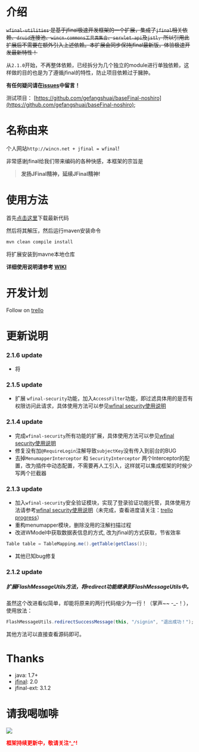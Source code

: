 # 介绍
~~`wfinal-utilities` 是基于jfinal极速开发框架的一个扩展，集成了`jfinal`相关依赖、`druid`连接池、`wincn-commons工具类集合`、`servlet-api`及`jstl`，所以引用此扩展后不需要在额外引入上述依赖。本扩展会同步保持jfinal最新版，体验极速开发最新特性！~~

从`2.1.0`开始，不再整体依赖，已经拆分为几个独立的module进行单独依赖，这样做的目的也是为了遵循jfinal的特性，防止项目依赖过于臃肿。

**有任何疑问请在[issues](https://github.com/gefangshuai/wfinal-utilities/issues)中留言！**

测试项目：
[https://github.com/gefangshuai/baseFinal-noshiro](https://github.com/gefangshuai/baseFinal-noshiro);


# 名称由来
个人网站`http://wincn.net + jfinal = wfinal`!

非常感谢jfinal给我们带来编码的各种快感，本框架的宗旨是
> **发扬JFinal精神，延续JFinal精神!**

# 使用方法
首先[点击这里](https://github.com/gefangshuai/wfinal-utilities/archive/master.zip)下载最新代码

然后将其解压，然后运行maven安装命令
```bash
mvn clean compile install
```
将扩展安装到mavne本地仓库

**详细使用说明请参考 [WIKI](https://github.com/gefangshuai/wfinal-utilities/wiki)**

# 开发计划
Follow on [trello](https://trello.com/c/2w0GnVut/10--)

# 更新说明

### 2.1.6 update
- 将

### 2.1.5 update
- 扩展 `wfinal-security`功能，加入`AccessFilter`功能，即过滤具体用的是否有权限访问此请求，具体使用方法可以参见[wfinal security使用说明](https://github.com/gefangshuai/wfinal-utilities/wiki/wfinal-security%E4%BD%BF%E7%94%A8%E8%AF%B4%E6%98%8E)

### 2.1.4 update
- 完成`wfinal-security`所有功能的扩展，具体使用方法可以参见[wfinal security使用说明](https://github.com/gefangshuai/wfinal-utilities/wiki/wfinal-security%E4%BD%BF%E7%94%A8%E8%AF%B4%E6%98%8E)
- 修复没有加`@RequireLogin`注解导致`subjectKey`没有传入到前台的BUG
- 去掉`MenumapperInterceptor` 和 `SecurityInterceptor` 两个Interceptor的配置，改为插件中动态配置，不需要再人工引入，这样就可以集成框架的时候少写两个拦截器

### 2.1.3 update
* 加入`wfinal-security`安全验证模块，实现了登录验证功能托管，具体使用方法请参考[wfinal security使用说明](https://github.com/gefangshuai/wfinal-utilities/wiki/wfinal-security%E4%BD%BF%E7%94%A8%E8%AF%B4%E6%98%8E)（未完成，查看进度请关注：[trello progress](https://trello.com/c/uLAtEEjG/5--)）
* 重构menumapper模块，删除没用的注解扫描过程
* 改进WModel中获取数据表信息的方式, 改为jfinal的方式获取，节省效率
```java
Table table = TableMapping.me().getTable(getClass());
```
* 其他已知bug修复

### 2.1.2 update
##### 扩展FlashMessageUtils方法，将redirect功能继承到FlashMessageUtils中。

虽然这个改进看似简单，却能将原来的两行代码缩少为一行！（掌声~~ -_-！），使用放法：
```java
FlashMessageUtils.redirectSuccessMessage(this, "/signin", "退出成功！");
```
其他方法可以直接查看源码即可。

# Thanks
- java: 1.7+
- [jfinal](http://jfinal.com): 2.0
- jfinal-ext: 3.1.2

# 请我喝咖啡
![](http://git.oschina.net/gefangshuai/wincn-static/raw/master/imgs/zhong.png?dir=0&filepath=imgs%2Fzhong.png&oid=633f9376e629ada819748711ae105008cd5c3500&sha=206207f02b98f97dcced86ee23fa573bd0c1abfc)

<strong style="color: red">框架持续更新中，敬请关注^_^!</strong>
